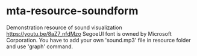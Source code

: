 # mta-resource-soundform
Demonstration resource of sound visualization
https://youtu.be/8aZ7_nfdMzo
SegoeUI font is owned by Microsoft Corporation.
You have to add your own 'sound.mp3' file in resource folder and use 'graph' command.
